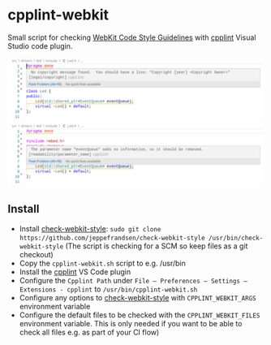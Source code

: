 # cpplint-webkit

Small script for checking [WebKit Code Style Guidelines](https://webkit.org/code-style-guidelines/) with [cpplint](https://marketplace.visualstudio.com/items?itemName=mine.cpplint) Visual Studio code plugin.

![](images/issue1.png)![](images/issue2.png)

## Install

* Install [check-webkit-style](https://github.com/jeppefrandsen/check-webkit-style): `sudo git clone https://github.com/jeppefrandsen/check-webkit-style /usr/bin/check-webkit-style` (The script is checking for a SCM so keep files as a git checkout)
* Copy the `cpplint-webkit.sh` script to e.g. /usr/bin
* Install the [cpplint](https://marketplace.visualstudio.com/items?itemName=mine.cpplint) VS Code plugin
* Configure the `Cpplint Path` under `File – Preferences – Settings – Extensions - cpplint` to `/usr/bin/cpplint-webkit.sh`
* Configure any options to [check-webkit-style](https://github.com/jeppefrandsen/check-webkit-style) with `CPPLINT_WEBKIT_ARGS` environment variable
* Configure the default files to be checked with the `CPPLINT_WEBKIT_FILES` environment variable. This is only needed if you want to be able to check all files e.g. as part of your CI flow)
